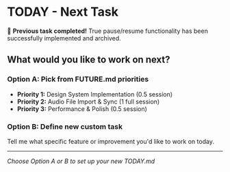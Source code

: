 # TODAY - Next Task

🎉 **Previous task completed!** True pause/resume functionality has been successfully implemented and archived.

## What would you like to work on next?

### Option A: Pick from FUTURE.md priorities
- **Priority 1:** Design System Implementation (0.5 session)
- **Priority 2:** Audio File Import & Sync (1 full session)
- **Priority 3:** Performance & Polish (0.5 session)

### Option B: Define new custom task
Tell me what specific feature or improvement you'd like to work on today.

---

*Choose Option A or B to set up your new TODAY.md*